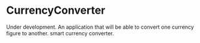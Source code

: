 # CurrencyConverter
Under development. An application that will be able to convert one currency figure to another. smart currency converter.
